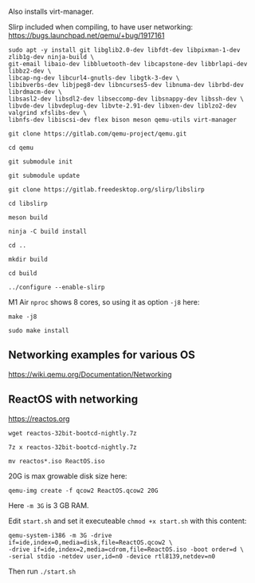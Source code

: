 Also installs virt-manager.

Slirp included when compiling, to have user networking:
https://bugs.launchpad.net/qemu/+bug/1917161

```
sudo apt -y install git libglib2.0-dev libfdt-dev libpixman-1-dev zlib1g-dev ninja-build \
git-email libaio-dev libbluetooth-dev libcapstone-dev libbrlapi-dev libbz2-dev \
libcap-ng-dev libcurl4-gnutls-dev libgtk-3-dev \
libibverbs-dev libjpeg8-dev libncurses5-dev libnuma-dev librbd-dev librdmacm-dev \
libsasl2-dev libsdl2-dev libseccomp-dev libsnappy-dev libssh-dev \
libvde-dev libvdeplug-dev libvte-2.91-dev libxen-dev liblzo2-dev valgrind xfslibs-dev \
libnfs-dev libiscsi-dev flex bison meson qemu-utils virt-manager

git clone https://gitlab.com/qemu-project/qemu.git

cd qemu

git submodule init

git submodule update

git clone https://gitlab.freedesktop.org/slirp/libslirp

cd libslirp

meson build

ninja -C build install

cd ..

mkdir build

cd build

../configure --enable-slirp
```
M1 Air `nproc` shows 8 cores, so using it as option `-j8` here:
```
make -j8

sudo make install
```

## Networking examples for various OS

https://wiki.qemu.org/Documentation/Networking

## ReactOS with networking

https://reactos.org

```
wget reactos-32bit-bootcd-nightly.7z

7z x reactos-32bit-bootcd-nightly.7z

mv reactos*.iso ReactOS.iso
```
20G is max growable disk size here:
```
qemu-img create -f qcow2 ReactOS.qcow2 20G
```
Here `-m 3G` is 3 GB RAM.

Edit `start.sh` and set it executeable `chmod +x start.sh` with this content:
```
qemu-system-i386 -m 3G -drive if=ide,index=0,media=disk,file=ReactOS.qcow2 \
-drive if=ide,index=2,media=cdrom,file=ReactOS.iso -boot order=d \
-serial stdio -netdev user,id=n0 -device rtl8139,netdev=n0
```
Then run `./start.sh`